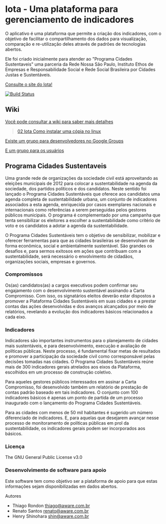 # Iota - Uma plataforma para gerenciamento de indicadores

O aplicativo é uma plataforma que permite a criação dos indicadores, com o objetivo de facilitar o compartilhamento dos dados para visualização, comparação e re-utilização deles através de padrões de tecnologias abertos.

Ele foi criado inicialmente para atender ao "Programa Cidades Sustentaveis" uma parceria da Rede Nossa São Paulo,
Instituto Ethos de Empresas e Responsabilidade Social e Rede Social Brasileira por Cidades Justas e Sustentáveis.

[Consulte o site do Iota!](http://iotaorg.github.io/Iota-RNSP/)


[![Build Status](https://secure.travis-ci.org/iotaorg/Iota-RNSP.png?branch=master)](https://travis-ci.org/iotaorg/Iota-RNSP)

## Wiki

[Você pode consultar a wiki para saber mais detalhes](https://github.com/eokoe/Iota/wiki)


> [02 Iota Como instalar uma cópia no linux](https://github.com/AwareTI/Iota/wiki/Iota---Como-instalar-uma-cópia-no-linux)


[Existe um grupo para desenvolvedores no Google Groups](https://groups.google.com/forum/embed/?place=forum/iota-devs&showsearch=true&showpopout=true&showtabs=false#!forum/iota-devs)

[E um grupo para os usuários](https://groups.google.com/forum/embed/?place=forum/iota-users&showsearch=true&showpopout=true&showtabs=false#!forum/iota-users)



## Programa Cidades Sustentaveis

Uma grande rede de organizações da sociedade civil está aproveitando as
eleições municipais de 2012 para colocar a sustentabilidade na agenda da
sociedade, dos partidos políticos e dos candidatos. Neste sentido foi lançado
o Programa Cidades Sustentáveis que oferece aos candidatos uma agenda completa
de sustentabilidade urbana, um conjunto de indicadores associados a esta
agenda, enriquecida por casos exemplares nacionais e internacionais como
referências a serem perseguidas pelos gestores públicos municipais. O programa
é complementado por uma campanha que tenta sensibilizar os eleitores a
escolher a sustentabilidade como critério de voto e os candidatos a adotar a
agenda da sustentabilidade.

O Programa Cidades Sustentáveis tem o objetivo de sensibilizar, mobilizar e
oferecer ferramentas para que as cidades brasileiras se desenvolvam de forma
econômica, social e ambientalmente sustentável.
São grandes os desafios e, para sermos exitosos em ações que contribuam com a
sustentabilidade, será necessário o envolvimento de cidadãos, organizações
sociais, empresas e governos.

### Compromissos

Os(as) candidatos(as) a cargos executivos podem confirmar seu engajamento com
o desenvolvimento sustentável assinando a Carta Compromisso. Com isso, os
signatários eleitos deverão estar dispostos a promover a Plataforma Cidades
Sustentáveis em suas cidades e a prestar contas das ações desenvolvidas e dos
avanços alcançados por meio de relatórios, revelando a evolução dos
indicadores básicos relacionados a cada eixo.

### Indicadores

Indicadores são importantes instrumentos para o planejamento de cidades mais
sustentáveis, e para desenvolvimento, execução e avaliação de políticas
públicas. Neste processo, é fundamental fixar metas de resultados e promover a
participação da sociedade civil como corresponsável pelas decisões tomadas nas
cidades.
O Programa Cidades Sustentáveis reúne mais de 300 indicadores gerais atrelados
aos eixos da Plataforma, escolhidos em um processo de construção coletivo.

Para aqueles gestores públicos interessados em assinar a Carta Compromisso,
foi desenvolvido também um relatório de prestação de contas padrão baseado em
tais indicadores. O conjunto com 100 indicadores básicos é apenas um ponto de
partida de um processo inaugurado com o lançamento do Programa Cidades
Sustentáveis.

Para as cidades com menos de 50 mil habitantes é sugerido um número
diferenciado de indicadores. E, para aquelas que desejarem avançar nesse
processo de monitoramento de políticas públicas em prol da sustentabilidade,
os indicadores gerais podem ser incorporados aos básicos.

### Licença

The GNU General Public License v3.0

### Desenvolvimento de software para apoio

Este software tem como objetivo ser a plataforma de apoio para que estas
informações sejam disponibilizadas em dados abertos.

Autores

- Thiago Rondon <thiago@aware.com.br>
- Renato Santos <renato@aware.com.br>
- Henry Shinohara <shin@aware.com.br>




